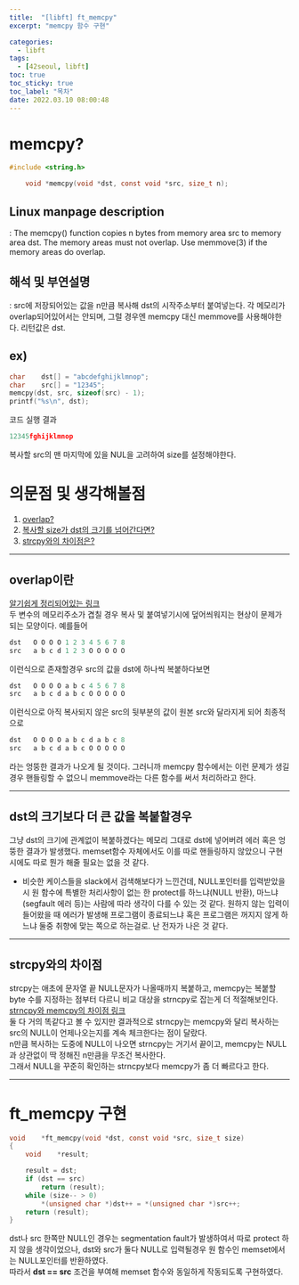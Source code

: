 ```yaml
---
title:  "[libft] ft_memcpy"
excerpt: "memcpy 함수 구현"

categories:
  - libft
tags:
  - [42seoul, libft]
toc: true
toc_sticky: true
toc_label: "목차"
date: 2022.03.10 08:00:48
---
```


# memcpy?

```c
#include <string.h>

    void *memcpy(void *dst, const void *src, size_t n);
```

## Linux manpage description    
:  The memcpy() function copies n bytes from memory area src to memory area dst. The memory areas must not overlap. Use memmove(3) if the memory areas do overlap.    

## 해석 및 부연설명    
:  src에 저장되어있는 값을 n만큼 복사해 dst의 시작주소부터 붙여넣는다. 각 메모리가 overlap되어있어서는 안되며, 그럴 경우엔 memcpy 대신 memmove를 사용해야한다. 리턴값은 dst.  

## ex)    
```c
char	dst[] = "abcdefghijklmnop";
char	src[] = "12345";
memcpy(dst, src, sizeof(src) - 1);
printf("%s\n", dst);
```
코드 실행 결과
```c
12345fghijklmnop
```
복사할 src의 맨 마지막에 있을 NUL을 고려하여 size를 설정해야한다.

# 의문점 및 생각해볼점    
1. [overlap?](#overlap이란)    
2. [복사할 size가 dst의 크기를 넘어간다면?](#dst의-크기보다-더-큰-값을-복붙할경우)
3. [strcpy와의 차이점은?](#strcpy와의-차이점)

***

## overlap이란

[알기쉽게 정리되어있는 링크](https://blog.naver.com/PostView.nhn?isHttpsRedirect=true&blogId=sharonichoya&logNo=220510332768)    
두 변수의 메모리주소가 겹칠 경우 복사 및 붙여넣기시에 덮어씌워지는 현상이 문제가 되는 모양이다. 예를들어    

```c
dst   O O O O 1 2 3 4 5 6 7 8    
src   a b c d 1 2 3 O O O O O    
```

이런식으로 존재할경우 src의 값을 dst에 하나씩 복붙하다보면    

```c
dst   O O O O a b c 4 5 6 7 8    
src   a b c d a b c O O O O O    
```

이런식으로 아직 복사되지 않은 src의 뒷부분의 값이 원본 src와 달라지게 되어 최종적으로    

```c
dst   O O O O a b c d a b c 8    
src   a b c d a b c O O O O O    
```

라는 엉뚱한 결과가 나오게 될 것이다. 그러니까 memcpy 함수에서는 이런 문제가 생길 경우 핸들링할 수 없으니 memmove라는 다른 함수를 써서 처리하라고 한다.    

***

## dst의 크기보다 더 큰 값을 복붙할경우

그냥 dst의 크기에 관계없이 복붙하겠다는 메모리 그대로 dst에 넣어버려 에러 혹은 엉뚱한 결과가 발생했다.
memset함수 자체에서도 이를 따로 핸들링하지 않았으니 구현시에도 따로 뭔가 해줄 필요는 없을 것 같다.
+ 비슷한 케이스들을 slack에서 검색해보다가 느낀건데, NULL포인터를 입력받았을시 원 함수에 특별한 처리사항이 없는 한 protect를 하느냐(NULL 반환), 마느냐(segfault 에러 등)는 사람에 따라 생각이 다를 수 있는 것 같다. 원하지 않는 입력이 들어왔을 때 에러가 발생해 프로그램이 종료되느냐 혹은 프로그램은 꺼지지 않게 하느냐 둘중 취향에 맞는 쪽으로 하는걸로. 난 전자가 나은 것 같다.

***

## strcpy와의 차이점

strcpy는 애초에 문자열 끝 NULL문자가 나올때까지 복붙하고, memcpy는 복붙할 byte 수를 지정하는 점부터 다르니 비교 대상을 strncpy로 잡는게 더 적절해보인다.    
[strncpy와 memcpy의 차이점 링크](https://kldp.org/node/2084)    
둘 다 거의 똑같다고 볼 수 있지만 결과적으로 strncpy는 memcpy와 달리 복사하는 src의 NULL이 언제나오는지를 계속 체크한다는 점이 달랐다.    
n만큼 복사하는 도중에 NULL이 나오면 strncpy는 거기서 끝이고, memcpy는 NULL과 상관없이 딱 정해진 n만큼을 무조건 복사한다.    
그래서 NULL을 꾸준히 확인하는 strncpy보다 memcpy가 좀 더 빠르다고 한다.    

***

# ft_memcpy 구현

```c
void	*ft_memcpy(void *dst, const void *src, size_t size)
{
	void	*result;

	result = dst;
	if (dst == src)
		return (result);
	while (size-- > 0)
		*(unsigned char *)dst++ = *(unsigned char *)src++;
	return (result);
}
```
dst나 src 한쪽만 NULL인 경우는 segmentation fault가 발생하여서 따로 protect 하지 않을 생각이었으나, dst와 src가 둘다 NULL로 입력될경우 원 함수인 memset에서는 NULL포인터를 반환하였다.    
따라서 **dst == src** 조건을 부여해 memset 함수와 동일하게 작동되도록 구현하였다.    

 